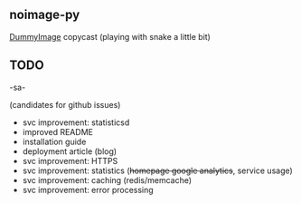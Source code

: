 ## noimage-py ##

[DummyImage](http://dummyimage.com/ "DummyImage") copycast (playing with snake a little bit)

## TODO ##

-sa-

(candidates for github issues)
* svc improvement: statisticsd
* improved README
* installation guide
* deployment article (blog)
* svc improvement: HTTPS 
* svc improvement: statistics (~~homepage google analytics~~, service usage)
* svc improvement: caching (redis/memcache)
* svc improvement: error processing 

